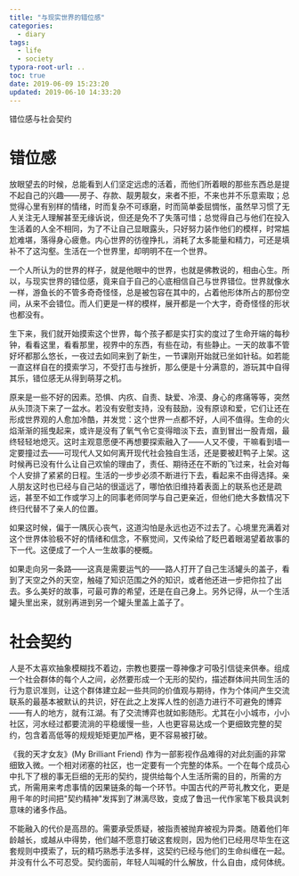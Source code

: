 ```yaml
---
title: "与现实世界的错位感"
categories:
  - diary
tags:
  - life
  - society
typora-root-url: ..
toc: true
date: 2019-06-09 15:23:20
updated: 2019-06-10 14:33:20
---
```


错位感与社会契约

<!--more-->

# 错位感

放眼望去的时候，总能看到人们坚定远虑的活着，而他们所着眼的那些东西总是提不起自己的兴趣——房子、存款、靓男靓女，来者不拒，不来也并不乐意索取；总觉得心里有别样的情绪，时而复杂不可琢磨，时而简单委屈惆怅，虽然早习惯了无人关注无人理解甚至无缘诉说，但还是免不了失落可惜；总觉得自己与他们在投入生活着的人全不相同，为了不让自己显眼露头，只好努力装作他们的模样，时常尴尬难堪，落得身心疲惫。内心世界的彷徨挣扎，消耗了太多能量和精力，可还是填补不了这沟壑。生活在一个世界里，却明明不在一个世界。

一个人所认为的世界的样子，就是他眼中的世界，也就是佛教说的，相由心生。所以，与现实世界的错位感，竟来自于自己的心底相信自己与世界错位。世界就像水一样，游鱼长的不管多奇奇怪怪，总是被包容在其中的，占着他形体所占的那份空间，从来不会错位。而人们更是一样的模样，展开都是一个大字，奇奇怪怪的形状也都没有。

生下来，我们就开始摸索这个世界，每个孩子都是实打实的度过了生命开端的每秒钟，看看这里，看看那里，视界中的东西，有些在动，有些静止。一天的故事不管好坏都那么悠长，一夜过去如同来到了新生，一节课刚开始就已坐如针毡。如若能一直这样自在的摸索学习，不受打击与挫折，那么便是十分满意的，游玩其中自得其乐，错位感无从得到萌芽之机。

原来是一些不好的因素。恐惧、内疚、自责、缺爱、冷漠、身心的疼痛等等，突然从头顶浇下来了一盆水。若没有安慰支持，没有鼓励，没有原谅和爱，它们让还在形成世界观的人愈加冷酷，并发觉：这个世界一点都不好，人间不值得。生命的火焰渐渐的摇曳起来，或许是没有了氧气令它变得暗淡下去，直到冒出一股青烟，最终轻轻地熄灭。这时主观意愿便不再想要探索融入了——人又不傻，干嘛看到墙一定要撞过去——可现代人又如何离开现代社会独自生活，还是要被赶鸭子上架。这时候再已没有什么让自己欢愉的理由了，责任、期待还在不断的飞过来，社会对每个人安排了紧紧的日程。生活的一步步必须不断进行下去，看起来不由得选择。亲人朋友这时也已经与自己站的很遥远了，哪怕依旧维持着表面上的联系也还是疏远，甚至不如工作或学习上的同事老师同学与自己更亲近，但他们绝大多数情况下终归代替不了亲人的位置。

如果这时候，偏于一隅灰心丧气，这道沟怕是永远也迈不过去了。心境里充满着对这个世界体验极不好的情绪和信念，不察觉间，又传染给了眨巴着眼渴望着故事的下一代。这便成了一个人一生故事的梗概。

如果走向另一条路——这真是需要运气的——路人打开了自己生活罐头的盖子，看到了天空之外的天空，触碰了知识范围之外的知识，或者他还进一步把你拉了出去。多么美好的故事，可最可靠的希望，还是在自己身上。另外记得，从一个生活罐头里出来，就别再进到另一个罐头里盖上盖子了。

# 社会契约

人是不太喜欢抽象模糊找不着边，宗教也要摆一尊神像才可吸引信徒来供奉。组成一个社会群体的每个人之间，必然要形成一个无形的契约，描述群体间共同生活的行为意识准则，让这个群体建立起一些共同的价值观与期待，作为个体间产生交流联系的最基本被默认的共识，好在此之上发挥人性的创造力进行不可避免的博弈——有人的地方，就有江湖。有了交流博弈也就如影随形。尤其在小小城市，小小社区，河水经过都要流淌的平稳缓慢一些，人也更容易达成一个更细致完整的契约，包含着高低等的规规矩矩更加严格，更不容易被打破。

《我的天才女友》(My Brilliant Friend) 作为一部影视作品难得的对此刻画的非常细致入微。一个相对闭塞的社区，也一定要有一个完整的体系。一个在每个成员心中扎下了根的事无巨细的无形的契约，提供给每个人生活所需的目的，所需的方式，所需用来考虑事情的因果链条的每一个环节。中国古代的严苛礼教文化，更是用千年的时间把"契约精神"发挥到了淋漓尽致，变成了鲁迅一代作家笔下极具讽刺意味的诸多作品。

不能融入的代价是高昂的。需要承受质疑，被指责被抛弃被视为异类。随着他们年龄越长，或越从中得势，他们越不愿意打破这套规则，因为他们已经用尽毕生在这套规则中摸索了，玩的精巧熟悉手法多样，这契约已经与他们的生命纠缠在一起。并没有什么不可忍受。契约面前，年轻人叫喊的什么解放，什么自由，成何体统。